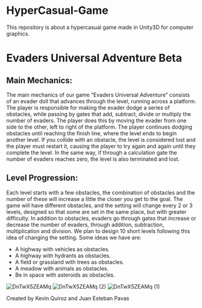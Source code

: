 # HyperCasual-Game
This repository is about a hypercasual game made in Unity3D for computer graphics.
# Evaders Universal Adventure Beta

## Main Mechanics:
The main mechanics of our game “Evaders Universal Adventure” consists of an evader doll that advances through the level, running across a platform. The player is responsible for making the evader dodge a series of obstacles, while passing by gates that add, subtract, divide or multiply the number of evaders. The player does this by moving the evader from one side to the other, left to right of the platform. The player continues dodging obstacles until reaching the finish line, where the level ends to begin another level.
If you collide with an obstacle, the level is considered lost and the player must restart it, causing the player to try again and again until they complete the level. In the same way, if through a calculation gate the number of evaders reaches zero, the level is also terminated and lost.

## Level Progression:
Each level starts with a few obstacles, the combination of obstacles and the number of these will increase a little the closer you get to the goal. The game will have different obstacles, and the setting will change every 2 or 3 levels, designed so that some are set in the same place, but with greater difficulty.
In addition to obstacles, evaders go through gates that increase or decrease the number of evaders, through addition, subtraction, multiplication and division. We plan to design 10 short levels following this idea of changing the setting. Some ideas we have are:
- A highway with vehicles as obstacles.
- A highway with hydrants as obstacles.
- A field or grassland with trees as obstacles.
- A meadow with animals as obstacles.
- Be in space with asteroids as obstacles.

![DnTwX5ZEAMq](https://github.com/KevinQzG/EvadersUniversalAdventure/assets/104176447/8572a25e-2ed9-4075-8dc7-453a2ce39fab)
![DnTwX5ZEAMq (2)](https://github.com/KevinQzG/EvadersUniversalAdventure/assets/104176447/4cfff6ca-5d83-4a6e-932c-9333836b5040)
![DnTwX5ZEAMq (1)](https://github.com/KevinQzG/EvadersUniversalAdventure/assets/104176447/bff72df4-6ea6-495b-85fa-6a8c2a022b0c)

Created by Kevin Quiroz and Juan Esteban Pavas
